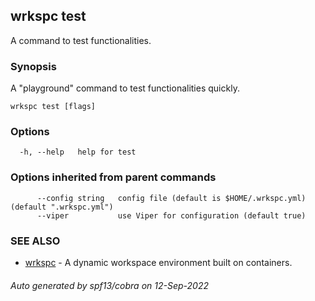 ## wrkspc test

A command to test functionalities.

### Synopsis


A "playground" command to test functionalities quickly.


```
wrkspc test [flags]
```

### Options

```
  -h, --help   help for test
```

### Options inherited from parent commands

```
      --config string   config file (default is $HOME/.wrkspc.yml) (default ".wrkspc.yml")
      --viper           use Viper for configuration (default true)
```

### SEE ALSO

* [wrkspc](wrkspc.md)	 - A dynamic workspace environment built on containers.

###### Auto generated by spf13/cobra on 12-Sep-2022
